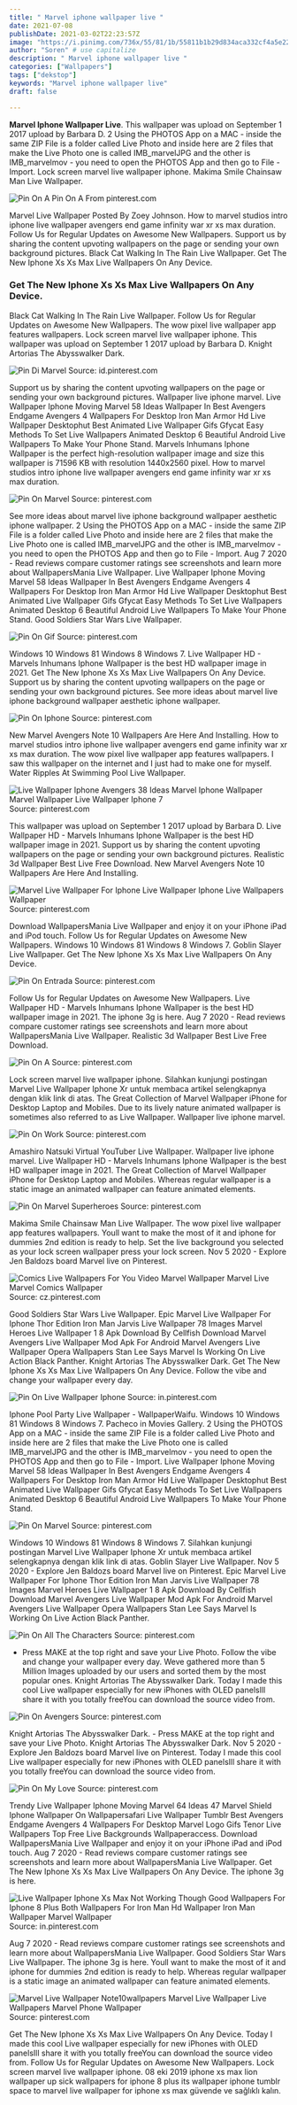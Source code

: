```yaml
---
title: " Marvel iphone wallpaper live "
date: 2021-07-08
publishDate: 2021-03-02T22:23:57Z
image: "https://i.pinimg.com/736x/55/81/1b/55811b1b29d834aca332cf4a5e220053.jpg"
author: "Soren" # use capitalize
description: " Marvel iphone wallpaper live "
categories: ["Wallpapers"]
tags: ["dekstop"]
keywords: "Marvel iphone wallpaper live"
draft: false

---
```



**Marvel Iphone Wallpaper Live**. This wallpaper was upload on September 1 2017 upload by Barbara D. 2 Using the PHOTOS App on a MAC - inside the same ZIP File is a folder called Live Photo and inside here are 2 files that make the Live Photo one is called IMB_marvelJPG and the other is IMB_marvelmov - you need to open the PHOTOS App and then go to File - Import. Lock screen marvel live wallpaper iphone. Makima Smile Chainsaw Man Live Wallpaper.

![Pin On A](https://i.pinimg.com/736x/6f/15/ad/6f15ad9565d227f861820bd3d29db551.jpg "Pin On A")
Pin On A From pinterest.com


Marvel Live Wallpaper Posted By Zoey Johnson. How to marvel studios intro iphone live wallpaper avengers end game infinity war xr xs max duration. Follow Us for Regular Updates on Awesome New Wallpapers. Support us by sharing the content upvoting wallpapers on the page or sending your own background pictures. Black Cat Walking In The Rain Live Wallpaper. Get The New Iphone Xs Xs Max Live Wallpapers On Any Device.

### Get The New Iphone Xs Xs Max Live Wallpapers On Any Device.

Black Cat Walking In The Rain Live Wallpaper. Follow Us for Regular Updates on Awesome New Wallpapers. The wow pixel live wallpaper app features wallpapers. Lock screen marvel live wallpaper iphone. This wallpaper was upload on September 1 2017 upload by Barbara D. Knight Artorias The Abysswalker Dark.


![Pin Di Marvel](https://i.pinimg.com/originals/ba/84/5b/ba845babfc6a3aedffc6a1f8f3230e11.jpg "Pin Di Marvel")
Source: id.pinterest.com

Support us by sharing the content upvoting wallpapers on the page or sending your own background pictures. Wallpaper live iphone marvel. Live Wallpaper Iphone Moving Marvel 58 Ideas Wallpaper In Best Avengers Endgame Avengers 4 Wallpapers For Desktop Iron Man Armor Hd Live Wallpaper Desktophut Best Animated Live Wallpaper Gifs Gfycat Easy Methods To Set Live Wallpapers Animated Desktop 6 Beautiful Android Live Wallpapers To Make Your Phone Stand. Marvels Inhumans Iphone Wallpaper is the perfect high-resolution wallpaper image and size this wallpaper is 71596 KB with resolution 1440x2560 pixel. How to marvel studios intro iphone live wallpaper avengers end game infinity war xr xs max duration.

![Pin On Marvel](https://i.pinimg.com/originals/7d/e7/cb/7de7cbe4e4a97fe35f6ced95a7497084.jpg "Pin On Marvel")
Source: pinterest.com

See more ideas about marvel live iphone background wallpaper aesthetic iphone wallpaper. 2 Using the PHOTOS App on a MAC - inside the same ZIP File is a folder called Live Photo and inside here are 2 files that make the Live Photo one is called IMB_marvelJPG and the other is IMB_marvelmov - you need to open the PHOTOS App and then go to File - Import. Aug 7 2020 - Read reviews compare customer ratings see screenshots and learn more about WallpapersMania Live Wallpaper. Live Wallpaper Iphone Moving Marvel 58 Ideas Wallpaper In Best Avengers Endgame Avengers 4 Wallpapers For Desktop Iron Man Armor Hd Live Wallpaper Desktophut Best Animated Live Wallpaper Gifs Gfycat Easy Methods To Set Live Wallpapers Animated Desktop 6 Beautiful Android Live Wallpapers To Make Your Phone Stand. Good Soldiers Star Wars Live Wallpaper.

![Pin On Gif](https://i.pinimg.com/originals/11/28/aa/1128aa7f4a7fba5f9628225a0e5d0ef3.gif "Pin On Gif")
Source: pinterest.com

Windows 10 Windows 81 Windows 8 Windows 7. Live Wallpaper HD - Marvels Inhumans Iphone Wallpaper is the best HD wallpaper image in 2021. Get The New Iphone Xs Xs Max Live Wallpapers On Any Device. Support us by sharing the content upvoting wallpapers on the page or sending your own background pictures. See more ideas about marvel live iphone background wallpaper aesthetic iphone wallpaper.

![Pin On Iphone](https://i.pinimg.com/originals/2f/c4/3d/2fc43d0fd279cf30422112d0b5c37930.gif "Pin On Iphone")
Source: pinterest.com

New Marvel Avengers Note 10 Wallpapers Are Here And Installing. How to marvel studios intro iphone live wallpaper avengers end game infinity war xr xs max duration. The wow pixel live wallpaper app features wallpapers. I saw this wallpaper on the internet and I just had to make one for myself. Water Ripples At Swimming Pool Live Wallpaper.

![Live Wallpaper Iphone Avengers 38 Ideas Marvel Iphone Wallpaper Marvel Wallpaper Live Wallpaper Iphone 7](https://i.pinimg.com/474x/f7/4f/e2/f74fe2ea6fa7a73e0c3211326a915190.jpg "Live Wallpaper Iphone Avengers 38 Ideas Marvel Iphone Wallpaper Marvel Wallpaper Live Wallpaper Iphone 7")
Source: pinterest.com

This wallpaper was upload on September 1 2017 upload by Barbara D. Live Wallpaper HD - Marvels Inhumans Iphone Wallpaper is the best HD wallpaper image in 2021. Support us by sharing the content upvoting wallpapers on the page or sending your own background pictures. Realistic 3d Wallpaper Best Live Free Download. New Marvel Avengers Note 10 Wallpapers Are Here And Installing.

![Marvel Live Wallpaper For Iphone Live Wallpaper Iphone Live Wallpapers Wallpaper](https://i.pinimg.com/originals/84/53/09/84530946da9a0557ecd61907040417e9.jpg "Marvel Live Wallpaper For Iphone Live Wallpaper Iphone Live Wallpapers Wallpaper")
Source: pinterest.com

Download WallpapersMania Live Wallpaper and enjoy it on your iPhone iPad and iPod touch. Follow Us for Regular Updates on Awesome New Wallpapers. Windows 10 Windows 81 Windows 8 Windows 7. Goblin Slayer Live Wallpaper. Get The New Iphone Xs Xs Max Live Wallpapers On Any Device.

![Pin On Entrada](https://i.pinimg.com/564x/cc/b0/b0/ccb0b063741688d0f7aa87139ef649ab.jpg "Pin On Entrada")
Source: pinterest.com

Follow Us for Regular Updates on Awesome New Wallpapers. Live Wallpaper HD - Marvels Inhumans Iphone Wallpaper is the best HD wallpaper image in 2021. The iphone 3g is here. Aug 7 2020 - Read reviews compare customer ratings see screenshots and learn more about WallpapersMania Live Wallpaper. Realistic 3d Wallpaper Best Live Free Download.

![Pin On A](https://i.pinimg.com/736x/6f/15/ad/6f15ad9565d227f861820bd3d29db551.jpg "Pin On A")
Source: pinterest.com

Lock screen marvel live wallpaper iphone. Silahkan kunjungi postingan Marvel Live Wallpaper Iphone Xr untuk membaca artikel selengkapnya dengan klik link di atas. The Great Collection of Marvel Wallpaper iPhone for Desktop Laptop and Mobiles. Due to its lively nature animated wallpaper is sometimes also referred to as Live Wallpaper. Wallpaper live iphone marvel.

![Pin On Work](https://i.pinimg.com/originals/a5/b6/13/a5b6132d973e9e4fce63c43e6aaec5d0.jpg "Pin On Work")
Source: pinterest.com

Amashiro Natsuki Virtual YouTuber Live Wallpaper. Wallpaper live iphone marvel. Live Wallpaper HD - Marvels Inhumans Iphone Wallpaper is the best HD wallpaper image in 2021. The Great Collection of Marvel Wallpaper iPhone for Desktop Laptop and Mobiles. Whereas regular wallpaper is a static image an animated wallpaper can feature animated elements.

![Pin On Marvel Superheroes](https://i.pinimg.com/originals/42/0b/86/420b86886a3d72ca55a1abb0eb473151.png "Pin On Marvel Superheroes")
Source: pinterest.com

Makima Smile Chainsaw Man Live Wallpaper. The wow pixel live wallpaper app features wallpapers. Youll want to make the most of it and iphone for dummies 2nd edition is ready to help. Set the live background you selected as your lock screen wallpaper press your lock screen. Nov 5 2020 - Explore Jen Baldozs board Marvel live on Pinterest.

![Comics Live Wallpapers For You Video Marvel Wallpaper Marvel Live Marvel Comics Wallpaper](https://i.pinimg.com/originals/f5/51/53/f55153f057e6546fd8f98d4d7bc50003.png "Comics Live Wallpapers For You Video Marvel Wallpaper Marvel Live Marvel Comics Wallpaper")
Source: cz.pinterest.com

Good Soldiers Star Wars Live Wallpaper. Epic Marvel Live Wallpaper For Iphone Thor Edition Iron Man Jarvis Live Wallpaper 78 Images Marvel Heroes Live Wallpaper 1 8 Apk Download By Cellfish Download Marvel Avengers Live Wallpaper Mod Apk For Android Marvel Avengers Live Wallpaper Opera Wallpapers Stan Lee Says Marvel Is Working On Live Action Black Panther. Knight Artorias The Abysswalker Dark. Get The New Iphone Xs Xs Max Live Wallpapers On Any Device. Follow the vibe and change your wallpaper every day.

![Pin On Live Wallpaper Iphone](https://i.pinimg.com/originals/62/c3/98/62c398ad1c4046ec1d07c85372fb1a8b.gif "Pin On Live Wallpaper Iphone")
Source: in.pinterest.com

Iphone Pool Party Live Wallpaper - WallpaperWaifu. Windows 10 Windows 81 Windows 8 Windows 7. Pacheco in Movies Gallery. 2 Using the PHOTOS App on a MAC - inside the same ZIP File is a folder called Live Photo and inside here are 2 files that make the Live Photo one is called IMB_marvelJPG and the other is IMB_marvelmov - you need to open the PHOTOS App and then go to File - Import. Live Wallpaper Iphone Moving Marvel 58 Ideas Wallpaper In Best Avengers Endgame Avengers 4 Wallpapers For Desktop Iron Man Armor Hd Live Wallpaper Desktophut Best Animated Live Wallpaper Gifs Gfycat Easy Methods To Set Live Wallpapers Animated Desktop 6 Beautiful Android Live Wallpapers To Make Your Phone Stand.

![Pin On Marvel](https://i.pinimg.com/originals/46/d7/b3/46d7b3dd06e3d484fccad1cbe4a6da3e.png "Pin On Marvel")
Source: pinterest.com

Windows 10 Windows 81 Windows 8 Windows 7. Silahkan kunjungi postingan Marvel Live Wallpaper Iphone Xr untuk membaca artikel selengkapnya dengan klik link di atas. Goblin Slayer Live Wallpaper. Nov 5 2020 - Explore Jen Baldozs board Marvel live on Pinterest. Epic Marvel Live Wallpaper For Iphone Thor Edition Iron Man Jarvis Live Wallpaper 78 Images Marvel Heroes Live Wallpaper 1 8 Apk Download By Cellfish Download Marvel Avengers Live Wallpaper Mod Apk For Android Marvel Avengers Live Wallpaper Opera Wallpapers Stan Lee Says Marvel Is Working On Live Action Black Panther.

![Pin On All The Characters](https://i.pinimg.com/originals/3f/68/cc/3f68cc4b9e8558adfd812dd9d0bf68c8.jpg "Pin On All The Characters")
Source: pinterest.com

- Press MAKE at the top right and save your Live Photo. Follow the vibe and change your wallpaper every day. Weve gathered more than 5 Million Images uploaded by our users and sorted them by the most popular ones. Knight Artorias The Abysswalker Dark. Today I made this cool Live wallpaper especially for new iPhones with OLED panelsIll share it with you totally freeYou can download the source video from.

![Pin On Avengers](https://i.pinimg.com/originals/49/96/7a/49967a2d1eafb4367da4b89b390b6022.jpg "Pin On Avengers")
Source: pinterest.com

Knight Artorias The Abysswalker Dark. - Press MAKE at the top right and save your Live Photo. Knight Artorias The Abysswalker Dark. Nov 5 2020 - Explore Jen Baldozs board Marvel live on Pinterest. Today I made this cool Live wallpaper especially for new iPhones with OLED panelsIll share it with you totally freeYou can download the source video from.

![Pin On My Love](https://i.pinimg.com/originals/6f/53/4c/6f534c75910d46a8926e13633c1fcc32.jpg "Pin On My Love")
Source: pinterest.com

Trendy Live Wallpaper Iphone Moving Marvel 64 Ideas 47 Marvel Shield Iphone Wallpaper On Wallpapersafari Live Wallpaper Tumblr Best Avengers Endgame Avengers 4 Wallpapers For Desktop Marvel Logo Gifs Tenor Live Wallpapers Top Free Live Backgrounds Wallpaperaccess. Download WallpapersMania Live Wallpaper and enjoy it on your iPhone iPad and iPod touch. Aug 7 2020 - Read reviews compare customer ratings see screenshots and learn more about WallpapersMania Live Wallpaper. Get The New Iphone Xs Xs Max Live Wallpapers On Any Device. The iphone 3g is here.

![Live Wallpaper Iphone Xs Max Not Working Though Good Wallpapers For Iphone 8 Plus Both Wallpapers For Iron Man Hd Wallpaper Iron Man Wallpaper Marvel Wallpaper](https://i.pinimg.com/originals/ef/e5/e2/efe5e210e76fc33e88b7ea2993796f6d.jpg "Live Wallpaper Iphone Xs Max Not Working Though Good Wallpapers For Iphone 8 Plus Both Wallpapers For Iron Man Hd Wallpaper Iron Man Wallpaper Marvel Wallpaper")
Source: in.pinterest.com

Aug 7 2020 - Read reviews compare customer ratings see screenshots and learn more about WallpapersMania Live Wallpaper. Good Soldiers Star Wars Live Wallpaper. The iphone 3g is here. Youll want to make the most of it and iphone for dummies 2nd edition is ready to help. Whereas regular wallpaper is a static image an animated wallpaper can feature animated elements.

![Marvel Live Wallpaper Note10wallpapers Marvel Live Wallpaper Live Wallpapers Marvel Phone Wallpaper](https://i.pinimg.com/736x/55/81/1b/55811b1b29d834aca332cf4a5e220053.jpg "Marvel Live Wallpaper Note10wallpapers Marvel Live Wallpaper Live Wallpapers Marvel Phone Wallpaper")
Source: pinterest.com

Get The New Iphone Xs Xs Max Live Wallpapers On Any Device. Today I made this cool Live wallpaper especially for new iPhones with OLED panelsIll share it with you totally freeYou can download the source video from. Follow Us for Regular Updates on Awesome New Wallpapers. Lock screen marvel live wallpaper iphone. 08 eki 2019 iphone xs max lion wallpaper up sick wallpapers for iphone 8 plus its wallpaper iphone tumblr space to marvel live wallpaper for iphone xs max güvende ve sağlıklı kalın.

